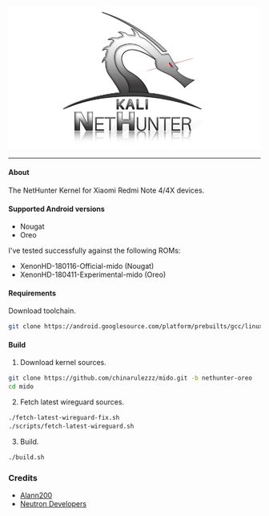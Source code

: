 <p align="center">
 <img alt="nethunter-logo"
      src="https://raw.githubusercontent.com/chinarulezzz/mido/nethunter-oreo/nethunter-logo.png"/>
</p>

---

#### About

The NetHunter Kernel for Xiaomi Redmi Note 4/4X devices.

#### Supported Android versions

- Nougat
- Oreo

I've tested successfully against the following ROMs:

- XenonHD-180116-Official-mido (Nougat)
- XenonHD-180411-Experimental-mido (Oreo)

#### Requirements

Download toolchain.

```bash
git clone https://android.googlesource.com/platform/prebuilts/gcc/linux-x86/aarch64/aarch64-linux-android-4.9 -b nougat-release toolchain64
```

#### Build

1. Download kernel sources.

```bash
git clone https://github.com/chinarulezzz/mido.git -b nethunter-oreo
cd mido
```

2. Fetch latest wireguard sources.

```bash
./fetch-latest-wireguard-fix.sh
./scripts/fetch-latest-wireguard.sh
```

3. Build.

```bash
./build.sh
```

### Credits

- [Alann200](https://github.com/Alann200)
- [Neutron Developers](https://github.com/NeutronDevelopers/mido)
